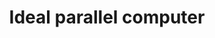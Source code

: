 ---
title: Ideal parallel computer
defn: |-
    Our analyses generally assume that parallel algorithms execute on an *ideal parallel 
    computer*, which consists of a set of processors and a [sequentially consistent](/doc/reference/glossary/#sequentially-consistent)
    shared memory. 
    The ideal parallel-computer model also assumes that each processor in the machine has equal computing power, 
    and it ignores the cost of scheduling. 
    This last assumption may sound optimistic, but it turns out that
    for algorithms with sufficient [parallelism](/doc/reference/glossary/#parallelism),
    the overhead of scheduling is generally minimal in practice.
---